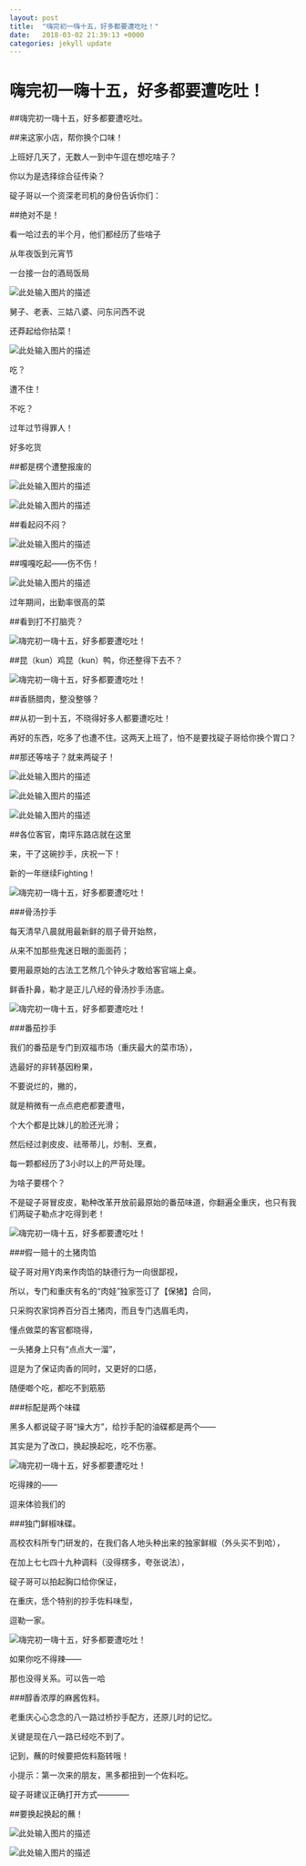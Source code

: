 ```yaml
---
layout: post
title:  "嗨完初一嗨十五，好多都要遭吃吐！"
date:   2018-03-02 21:39:13 +0000
categories: jekyll update
---
```

# 嗨完初一嗨十五，好多都要遭吃吐！


##嗨完初一嗨十五，好多都要遭吃吐。

##来这家小店，帮你换个口味！


上班好几天了，无数人一到中午逗在想吃啥子？

你以为是选择综合征传染？

碇子哥以一个资深老司机的身份告诉你们：

##绝对不是！

看一哈过去的半个月，他们都经历了些啥子

从年夜饭到元宵节

一台接一台的酒局饭局

![此处输入图片的描述][1]

舅子、老表、三姑八婆、问东问西不说

还莽起给你拈菜！

![此处输入图片的描述][2]

吃？

遭不住！

不吃？

过年过节得罪人！

好多吃货

##都是楞个遭整报废的

![此处输入图片的描述][3]

![此处输入图片的描述][4]

##看起闷不闷？

![此处输入图片的描述][5]

##嘎嘎吃起——伤不伤！

![此处输入图片的描述][6]

过年期间，出勤率很高的菜

##看到打不打脑壳？

![嗨完初一嗨十五，好多都要遭吃吐！][7]

##昆（kun）鸡昆（kun）鸭，你还整得下去不？

![嗨完初一嗨十五，好多都要遭吃吐！][8]

##香肠腊肉，整没整够？

##从初一到十五，不晓得好多人都要遭吃吐！

再好的东西，吃多了也遭不住。这两天上班了，怕不是要找碇子哥给你换个胃口？

##那还等啥子？就来两碇子！
  
![此处输入图片的描述][9]

![此处输入图片的描述][10]

![此处输入图片的描述][11]

##各位客官，南坪东路店就在这里

来，干了这碗抄手，庆祝一下！

新的一年继续Fighting！
 
![嗨完初一嗨十五，好多都要遭吃吐！][12]

###骨汤抄手

每天清早八晨就用最新鲜的扇子骨开始熬，

从来不加那些鬼迷日眼的面面药；

要用最原始的古法工艺熬几个钟头才敢给客官端上桌。

鲜香扑鼻，勒才是正儿八经的骨汤抄手汤底。

![嗨完初一嗨十五，好多都要遭吃吐！][13]

###番茄抄手

我们的番茄是专门到双福市场（重庆最大的菜市场），

选最好的非转基因粉果，

不要说烂的，撇的，

就是稍微有一点点疤疤都要遭甩，

个大个都是比妹儿的脸还光滑；

然后经过剥皮皮、祛蒂蒂儿，炒制、烹煮，

每一颗都经历了3小时以上的严苛处理。

为啥子要楞个？

不是碇子哥冒皮皮，勒种改革开放前最原始的番茄味道，你翻遍全重庆，也只有我们两碇子勒点才吃得到老！

![嗨完初一嗨十五，好多都要遭吃吐！][14]

###假一赔十的土猪肉馅

碇子哥对用Y肉来作肉馅的缺德行为一向很鄙视，

所以，专门和重庆有名的“肉娃”独家签订了【保猪】合同，

只采购农家饲养百分百土猪肉，而且专门选眉毛肉，

懂点做菜的客官都晓得，

一头猪身上只有“点点大一溜”，

逗是为了保证肉香的同时，又更好的口感，

随便啷个吃，都吃不到筋筋
 

###标配是两个味碟

黑多人都说碇子哥“操大方”，给抄手配的油碟都是两个——

其实是为了改口，换起换起吃，吃不伤塞。

![嗨完初一嗨十五，好多都要遭吃吐！][15]

吃得辣的——

逗来体验我们的

###独门鲜椒味碟。

高校农科所专门研发的，在我们各人地头种出来的独家鲜椒（外头买不到哈），

在加上七七四十九种调料（没得楞多，夸张说法），

碇子哥可以拍起胸口给你保证，

在重庆，恁个特别的抄手佐料味型，

逗勒一家。

![嗨完初一嗨十五，好多都要遭吃吐！][16]

如果你吃不得辣——

那也没得关系。可以告一哈

###醇香浓厚的麻酱佐料。

老重庆心心念念的八一路过桥抄手配方，还原儿时的记忆。

关键是现在八一路已经吃不到了。

记到，蘸的时候要把佐料豁转哦！


小提示：第一次来的朋友，黑多都扭到一个佐料吃。

碇子哥建议正确打开方式————

##要换起换起的蘸！

![此处输入图片的描述][17]

![此处输入图片的描述][18]

  [1]: http://wx1.sinaimg.cn/large/77ec1c99gy1foyrbxzd4oj20zk0m8n08.jpg
  [2]: http://wx3.sinaimg.cn/large/77ec1c99gy1foyrbylky5j20et08cmxh.jpg
  [3]: http://wx2.sinaimg.cn/large/77ec1c99gy1foyrbzcwo2j2076064jrd.jpg
  [4]: http://wx4.sinaimg.cn/large/77ec1c99gy1foyrbzwxpvj20go0b13zm.jpg
  [5]: http://wx3.sinaimg.cn/large/77ec1c99gy1foyrc0kownj20sg0lcaci.jpg
  [6]: http://wx1.sinaimg.cn/large/77ec1c99gy1foyrc154hxj20go089q3k.jpg
  [7]: http://wx3.sinaimg.cn/large/77ec1c99gy1foyrc2e242j20dw099aag.jpg
  [8]: http://wx2.sinaimg.cn/large/77ec1c99gy1foyrc311kkj20lo0eftby.jpg
  [9]: http://wx4.sinaimg.cn/large/77ec1c99gy1foyrc3jlerj20z70aw40d.jpg
  [10]: http://wx4.sinaimg.cn/large/77ec1c99gy1foyrc4qfbwj20z90s0jv0.jpg
  [11]: http://wx4.sinaimg.cn/large/77ec1c99gy1foyrc46z3jj20z90ip451.jpg
  [12]: http://wx1.sinaimg.cn/large/77ec1c99gy1foyrc5anxjj20m80v9dja.jpg
  [13]: http://wx2.sinaimg.cn/large/77ec1c99gy1foyrc6imkmj20m80v9n0h.jpg
  [14]: http://wx4.sinaimg.cn/large/77ec1c99gy1foyrc9xy51j20t60o44cp.jpg
  [15]: http://wx3.sinaimg.cn/large/77ec1c99gy1foyrcbzuf5j20m80m8n0p.jpg
  [16]: http://wx1.sinaimg.cn/large/77ec1c99gy1foyrcdsqzhj20m80m8gpl.jpg
  [17]: http://wx1.sinaimg.cn/large/77ec1c99gy1foyrcfehcdj20m80heaco.jpg
  [18]: http://wx3.sinaimg.cn/large/77ec1c99gy1foyrchh180j20m814879r.jpg

[jekyll-docs]: https://jekyllrb.com/docs/home
[jekyll-gh]:   https://github.com/jekyll/jekyll
[jekyll-talk]: https://talk.jekyllrb.com/
